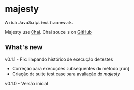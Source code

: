 # majesty

A rich JavaScript test framework.

Majesty use [Chai](http://chaijs.com/).
Chai souce is on [GitHub](https://github.com/chaijs/chai)

## What's new

v0.1.1 - Fix: limpando histórico de execução de testes
* Correção para execuções subsequentes do método [run]
* Criação de suite test case para avaliação do _majesty_

v0.1.0 - Versão inicial